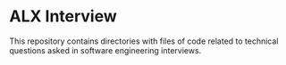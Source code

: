# ALX Interview

This repository contains directories with files of code related to technical questions asked in software engineering interviews.